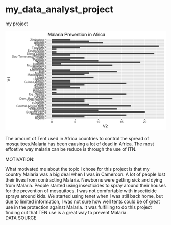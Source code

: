 # my_data_analyst_project
my project

![Use of Insecticide treated mosquitoe Net in Africa](https://raw.githubusercontent.com/carineammons/my_data_analyst_project/main/MalariaPlot%20(2).png)

 The amount of Tent used in Africa countries to control the spread of mosquitoes.Malaria has been causing a lot of dead in Africa. The most effcetive way malaria can be reduce is through the use of ITN.
 
 
 MOTIVATION:
 
 What motivated me about the topic I chose for this project is that my country Malaria was a big deal when I was in Cameroon. A lot of people lost their lives from contracting Malaria. Newborns were getting sick and dying from Malaria. People started using insecticides to spray around their houses for the prevention of mosquitoes. I was not comfortable with insecticide sprays around kids. We started using tenet when I was still back home, but due to limited information, I was not sure how well tents could be of great use in the protection against Malaria. It was fulfilling to do this project finding out that TEN use is a great way to prevent Malaria.                                                                                                                                                                                
DATA SOURCE

